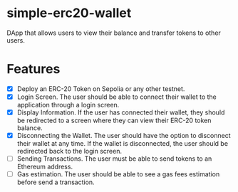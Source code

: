 # simple-erc20-wallet

DApp that allows users to view their balance and transfer tokens to other users.

# Features
- [x] Deploy an ERC-20 Token on Sepolia or any other testnet.
- [x] Login Screen. The user should be able to connect their wallet to the
  application through a login screen.
- [x] Display Information. If the user has connected their wallet, they should
  be redirected to a screen where they can view their ERC-20 token balance.
- [x] Disconnecting the Wallet. The user should have the option to disconnect
  their wallet at any time. If the wallet is disconnected, the user should be
  redirected back to the login screen.
- [ ] Sending Transactions. The user must be able to send tokens to an Ethereum
  address.
- [ ] Gas estimation. The user should be able to see a gas fees estimation
  before send a transaction.

